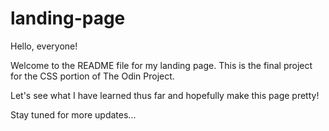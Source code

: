 # landing-page

Hello, everyone! 

Welcome to the README file for my landing page. This is the final project for the CSS portion of The Odin Project. 

Let's see what I have learned thus far and hopefully make this page pretty!

Stay tuned for more updates...
